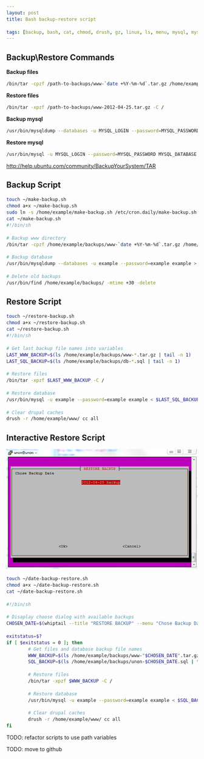 ```yaml
---
layout: post
title: Bash backup-restore script

tags: [backup, bash, cat, chmod, drush, gz, linux, ls, menu, mysql, mysqldump, restore, script, sed, sh, tail, tar, touch, ubuntu, var, variable, whiptail]
---
```


Backup\Restore Commands
-----------------------

**Backup files**

```sh
/bin/tar -cpzf /path-to-backups/www-`date +%Y-%m-%d`.tar.gz /home/example/www/
```

**Restore files**

```sh
/bin/tar -xpzf /path-to-backups/www-2012-04-25.tar.gz -C /
```

**Backup mysql**

```sh
/usr/bin/mysqldump --databases -u MYSQL_LOGIN --password=MYSQL_PASSWORD MYSQL_DATABASE > /path-to-backups/db-`date +%Y-%m-%d`.sql
```

**Restore mysql**

```sh
/usr/bin/mysql -u MYSQL_LOGIN --password=MYSQL_PASSWORD MYSQL_DATABASE < /path-to-backups/db-2012-04-25.sql
```

http://help.ubuntu.com/community/BackupYourSystem/TAR

Backup Script
-------------

```sh
touch ~/make-backup.sh
chmod a+x ~/make-backup.sh
sudo ln -s /home/example/make-backup.sh /etc/cron.daily/make-backup.sh
cat ~/make-backup.sh
#!/bin/sh

# Backup www directory
/bin/tar -cpzf /home/example/backups/www-`date +%Y-%m-%d`.tar.gz /home/example/www/

# Backup database
/usr/bin/mysqldump --databases -u example --password=example example > /home/example/backups/db-`date +%Y-%m-%d`.sql

# Delete old backups
/usr/bin/find /home/example/backups/ -mtime +30 -delete
```

Restore Script
--------------

```sh
touch ~/restore-backup.sh
chmod a+x ~/restore-backup.sh
cat ~/restore-backup.sh
#!/bin/sh

# Get last backup file names into variables
LAST_WWW_BACKUP=$(ls /home/example/backups/www-*.tar.gz | tail -n 1)
LAST_SQL_BACKUP=$(ls /home/example/backups/db-*.sql | tail -n 1)

# Restore files
/bin/tar -xpzf $LAST_WWW_BACKUP -C /

# Restore database
/usr/bin/mysql -u example --password=example example < $LAST_SQL_BACKUP

# Clear drupal caches
drush -r /home/example/www/ cc all
```

Interactive Restore Script
--------------------------

![screenshot](/images/wp/132.png)

```sh
touch ~/date-backup-restore.sh
chmod a+x ~/date-backup-restore.sh
cat ~/date-backup-restore.sh

#!/bin/sh

# Disaplay choose dialog with available backups
CHOSEN_DATE=$(whiptail --title "RESTORE BACKUP" --menu "Chose Backup Date" 20 78 10 `for x in /home/example/backups/*.tar.gz; do echo "$x backup" | sed 's/.*www-\(.*\).tar.gz/\1/'; done` 3>&1 1>&2 2>&3)

exitstatus=$?
if [ $exitstatus = 0 ]; then
        # Get files and database backup file names
        WWW_BACKUP=$(ls /home/example/backups/www-"$CHOSEN_DATE".tar.gz | tail -n 1)
        SQL_BACKUP=$(ls /home/example/backups/unon-$CHOSEN_DATE.sql | tail -n 1)

        # Restore files
        /bin/tar -xpzf $WWW_BACKUP -C /

        # Restore database
        /usr/bin/mysql -u example --password=example example < $SQL_BACKUP

        # Clear drupal caches
        drush -r /home/example/www/ cc all
fi
```

TODO: refactor scripts to use path variables

TODO: move to github
